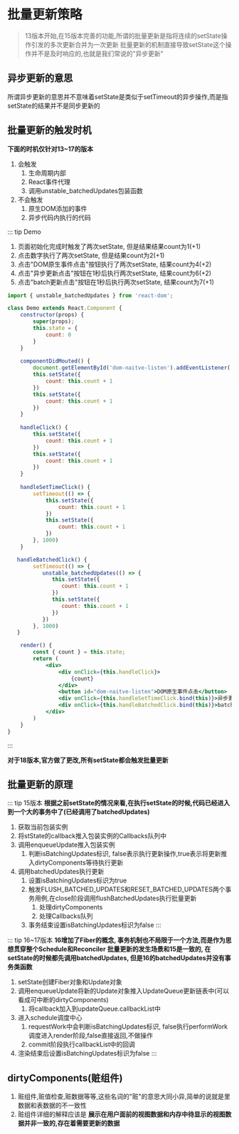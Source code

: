 # 批量更新策略
> 13版本开始,在15版本完善的功能,所谓的批量更新是指将连续的setState操作引发的多次更新合并为一次更新
批量更新的机制直接导致setState这个操作并不是及时响应的,也就是我们常说的"异步更新"

## 异步更新的意思
所谓异步更新的意思并不意味着setState是类似于setTimeout的异步操作,而是指setState的结果并不是同步更新的

## 批量更新的触发时机
**下面的时机仅针对13~17的版本**
1. 会触发
   1. 生命周期内部
   2. React事件代理
   3. 调用unstable_batchedUpdates包装函数
2. 不会触发
   1. 原生DOM添加的事件
   2. 异步代码内执行的代码

::: tip Demo
1. 页面初始化完成时触发了两次setState, 但是结果结果count为1(+1)
2. 点击数字执行了两次setState, 但是结果count为2(+1)
3. 点击"DOM原生事件点击"按钮执行了两次setState, 结果count为4(+2)
4. 点击"异步更新点击"按钮在1秒后执行两次setState, 结果count为6(+2)
5. 点击"batch更新点击"按钮在1秒后执行两次setState, 结果count为7(+1)
```jsx
import { unstable_batchedUpdates } from 'react-dom';

class Demo extends React.Component {
    constructor(props) {
        super(props);
        this.state = {
            count: 0
        }
    }
    
    componentDidMouted() {
        document.getElementById('dom-naitve-listen').addEventListener('click', this.handleClick)
        this.setState({
            count: this.count + 1
        })
        this.setState({
            count: this.count + 1
        }) 
    }
    
    handleClick() {
        this.setState({
            count: this.count + 1
        })
        this.setState({
            count: this.count + 1
        })
    }
    
    handleSetTimeClick() {
        setTimeout(() => {
            this.setState({
                count: this.count + 1
            })
            this.setState({
                count: this.count + 1
            }) 
        }, 1000)
    }

   handleBatchedClick() {
        setTimeout(() => {
           unstable_batchedUpdates(() => {
              this.setState({
                 count: this.count + 1
              })
              this.setState({
                 count: this.count + 1
              })
           }) 
        }, 1000)
   }

    render() {
        const { count } = this.state;
        return (
            <div>
                <div onClick={this.handleClick}>
                    {count}
                </div>
                <button id="dom-naitve-listen">DOM原生事件点击</button>
                <div onClick={this.handleSetTimeClick.bind(this)}>异步更新点击</div>
                <div onClick={this.handleBatchedClick.bind(this)}>batch更新点击</div>
            </div>
        )
    }
}
```
:::

**对于18版本,官方做了更改,所有setState都会触发批量更新**

## 批量更新的原理
::: tip 15版本
**根据之前setState的情况来看,在执行setState的时候,代码已经进入到一个大的事务中了(已经调用了batchedUpdates)**
1. 获取当前包装实例
2. 将stState的callback推入包装实例的Callbacks队列中
3. 调用enqueueUpdate推入包装实例
   1. 判断isBatchingUpdates标识, false表示执行更新操作,true表示将更新推入dirtyComponents等待执行更新
4. 调用batchedUpdates执行更新
   1. 设置isBatchingUpdates标识为true 
   2. 触发FLUSH_BATCHED_UPDATES和RESET_BATCHED_UPDATES两个事务用例,在close阶段调用flushBatchedUpdates执行批量更新
      1. 处理dirtyComponents
      2. 处理Callbacks队列
   3. 事务结束设置isBatchingUpdates标识为false
:::

::: tip 16~17版本
**16增加了Fiber的概念, 事务机制也不局限于一个方法,而是作为思想贯穿整个Schedule和Reconciler**
**批量更新的发生场景和15是一致的, 在setState的时候都先调用batchedUpdates, 但是16的batchedUpdates并没有事务类函数**
1. setState创建Fiber对象和Update对象
2. 调用enqueueUpdate将新的Update对象推入UpdateQueue更新链表中(可以看成可中断的dirtyComponents)
   1. 将callback加入到updateQueue.callbackList中
3. 进入schedule调度中心
   1. requestWork中会判断isBatchingUpdates标识, false执行performWork调度进入render阶段,false直接返回,不做操作
   2. commit阶段执行callbackList中的回调
4. 渲染结束后设置isBatchingUpdates标识为false 
:::

## dirtyComponents(赃组件)
1. 赃组件,赃值检查,赃数据等等,这些名词的"赃"的意思大同小异,简单的说就是里数据和表数据的不一致性
2. 赃组件详细的解释应该是 __展示在用户面前的视图数据和内存中待显示的视图数据并非一致的,存在着需要更新的数据__
